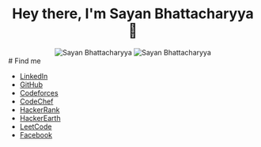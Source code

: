 

<h1 align="center"> Hey there, I'm Sayan Bhattacharyya 👋</h1>

<div align="center">
  <img src="https://github-readme-stats.vercel.app/api?username=Sayan3990&theme=chartreuse-dark&show_icons=true&hide_border=true" alt ="Sayan Bhattacharyya">
  <img src="https://github-readme-stats.vercel.app/api/top-langs/?username=Sayan3990&hide_border=true&theme=chartreuse-dark&show_icons=true&" alt ="Sayan Bhattacharyya">
</div>
# Find me

* [LinkedIn](https://www.linkedin.com/in/sayan-bhattacharyya-aa44a61a4) 
* [GitHub](https://github.com/Sayan3990)
* [Codeforces](https://codeforces.com/profile/1905345)
* [CodeChef](https://www.codechef.com/users/trust_me345)
* [HackerRank](https://www.hackerrank.com/sayan_bhatta2017)
* [HackerEarth](https://www.hackerearth.com/@sayan.bhatta2017)
* [LeetCode](https://leetcode.com/trust_me345)
* [Facebook](https://www.facebook.com/sayan.bhattacharyya.3990)


